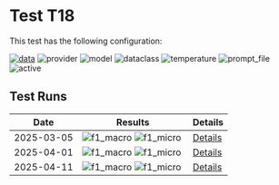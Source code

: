 # Test T18

This test has the following configuration:

<a href="/benchmarks/metadata_extraction"><img src="https://img.shields.io/badge/data-metadata_extraction-lightgrey" alt="data"></a>&nbsp;<img src="https://img.shields.io/badge/provider-anthropic-green" alt="provider">&nbsp;<img src="https://img.shields.io/badge/model-claude--3--5--sonnet--20241022-blue" alt="model">&nbsp;<img src="https://img.shields.io/badge/dataclass-Document-purple" alt="dataclass">&nbsp;<img src="https://img.shields.io/badge/temperature-0.0-ffff00" alt="temperature">&nbsp;<img src="https://img.shields.io/badge/prompt_file-prompt.txt-lightgrey" alt="prompt_file">&nbsp;<img src="https://img.shields.io/badge/active-yes-brightgreen" alt="active">


## Test Runs

<script src="https://code.jquery.com/jquery-3.6.0.min.js"></script>
<link rel="stylesheet" href="https://cdn.datatables.net/1.13.6/css/jquery.dataTables.min.css">
<script src="https://cdn.datatables.net/1.13.6/js/jquery.dataTables.min.js"></script><style>
    /* Square styles */
    .test-rectangle {
        display: inline-flex;
        height: 20px;
        border-radius: 3px;
        text-align: center;
        align-items: center;
        justify-content: center;
        font-size: 12px;
        font-weight: regular;
        color: white;
        padding: 0 5px;
        white-space: nowrap;
        overflow: hidden;
        text-overflow: ellipsis;
    }
    .test-square {
        display: inline-flex;
        width: 30px;
        height: 20px;
        border-radius: 3px;
        text-align: center;
        align-items: center;
        justify-content: center;
        font-size: 12px;
        font-weight: bold;
        color: white;
    }
    /* Inner table styles */
    .inner-table {
        width: 100%;
        border-collapse: collapse;
        margin: 0;
        padding: 0;
    }
    .inner-table th, .inner-table td {
        padding: 4px;
        text-align: left;
        border-bottom: 1px solid #ddd;
    }
    .inner-table th {
        background-color: #f2f2f2;
        font-weight: bold;
    }
    
    /* Sortable table styles */
    .sortable-table th[onclick] {
        cursor: pointer;
        user-select: none;
        transition: background-color 0.2s;
    }
    .sortable-table th[onclick]:hover {
        background-color: #e8e8e8;
    }
    
    /* Rules column styles */
    .inner-table td:nth-child(5) {
        max-width: 200px;
        word-wrap: break-word;
        overflow-wrap: break-word;
    }
</style>
<table id="data-table" class="display">
  <thead><tr>
    <th>Date</th>
    <th>Results</th>
    <th>Details</th>

  </tr></thead>
  <tbody>
<tr>
    <td>2025-03-05</td>
    <td><img src="https://img.shields.io/badge/f1_macro-0.4241930584035847-brightgreen" alt="f1_macro">&nbsp;<img src="https://img.shields.io/badge/f1_micro-0.4364820846905538-brightgreen" alt="f1_micro">&nbsp;</td>
    <td><a href='/archive/2025-03-05/T18'>Details</a></td>
</tr>
<tr>
    <td>2025-04-01</td>
    <td><img src="https://img.shields.io/badge/f1_macro-0.42007290954659376-brightgreen" alt="f1_macro">&nbsp;<img src="https://img.shields.io/badge/f1_micro-0.42996742671009774-brightgreen" alt="f1_micro">&nbsp;</td>
    <td><a href='/archive/2025-04-01/T18'>Details</a></td>
</tr>
<tr>
    <td>2025-04-11</td>
    <td><img src="https://img.shields.io/badge/f1_macro-0.41-brightgreen" alt="f1_macro">&nbsp;<img src="https://img.shields.io/badge/f1_micro-0.42-brightgreen" alt="f1_micro">&nbsp;</td>
    <td><a href='/archive/2025-04-11/T18'>Details</a></td>
</tr>

  </tbody>
</table>

<script>
  $(document).ready(function() {
    $('#data-table').DataTable({
      "paging": true,
      "searching": true,
      "ordering": true,
      "info": true,
      "lengthMenu": [[10, 20, -1], [10, 20, "All"]],
    });
  });
</script>
